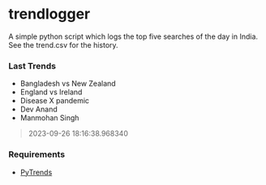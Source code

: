 # trendlogger
A simple python script which logs the top five searches of the day in India.<br>See the trend.csv for the history.<br>

<!-- Last Trends -->
### Last Trends
* Bangladesh vs New Zealand
* England vs Ireland
* Disease X pandemic
* Dev Anand
* Manmohan Singh
> 2023-09-26 18:16:38.968340

<!-- Requirements -->
### Requirements
* [PyTrends](https://github.com/dreyco676/pytrends)
